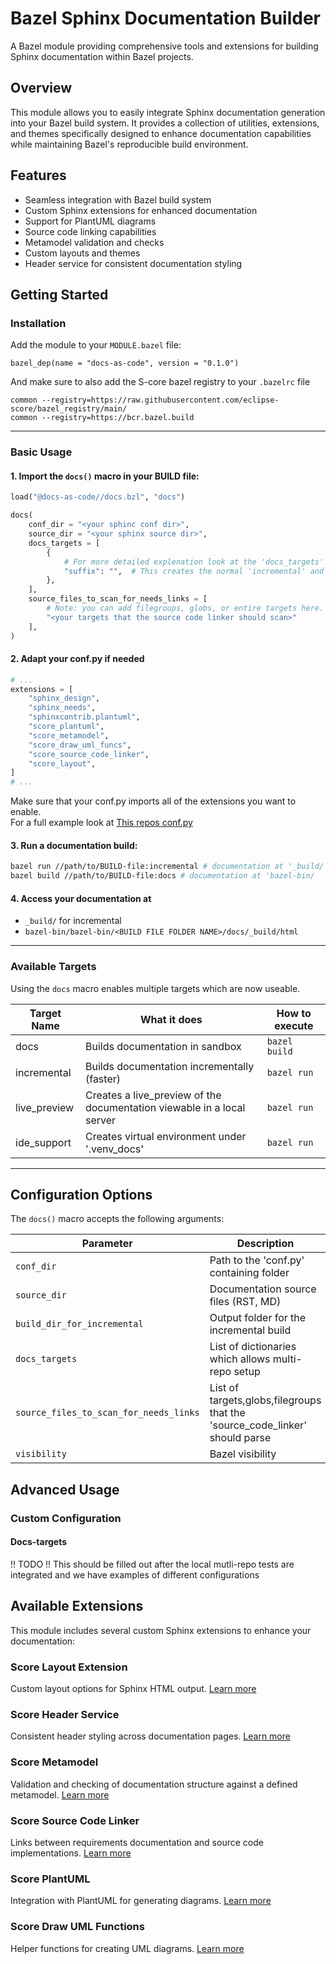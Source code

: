 # Bazel Sphinx Documentation Builder

A Bazel module providing comprehensive tools and extensions for building Sphinx documentation within Bazel projects.

## Overview

This module allows you to easily integrate Sphinx documentation generation into your Bazel build system. It provides a collection of utilities, extensions, and themes specifically designed to enhance documentation capabilities while maintaining Bazel's reproducible build environment.

## Features

- Seamless integration with Bazel build system
- Custom Sphinx extensions for enhanced documentation
- Support for PlantUML diagrams
- Source code linking capabilities
- Metamodel validation and checks
- Custom layouts and themes
- Header service for consistent documentation styling

## Getting Started

### Installation

Add the module to your `MODULE.bazel` file:

```starlark
bazel_dep(name = "docs-as-code", version = "0.1.0")
```

And make sure to also add the S-core bazel registry to your `.bazelrc` file

```starlark
common --registry=https://raw.githubusercontent.com/eclipse-score/bazel_registry/main/  
common --registry=https://bcr.bazel.build
```

______________________________________________________________________

### Basic Usage

#### 1. Import the `docs()` macro in your BUILD file:

```python
load("@docs-as-code//docs.bzl", "docs")

docs(
    conf_dir = "<your sphinc conf dir>",
    source_dir = "<your sphinx source dir>",
    docs_targets = [
        {
            # For more detailed explenation look at the 'docs_targets' section
            "suffix": "",  # This creates the normal 'incremental' and 'docs' target
        },
    ],
    source_files_to_scan_for_needs_links = [
        # Note: you can add filegroups, globs, or entire targets here.
        "<your targets that the source code linker should scan>"
    ],
)
```

#### 2. Adapt your conf.py if needed

```python
# ... 
extensions = [
    "sphinx_design",
    "sphinx_needs",
    "sphinxcontrib.plantuml",
    "score_plantuml",
    "score_metamodel",
    "score_draw_uml_funcs",
    "score_source_code_linker",
    "score_layout",
]
# ...
```

Make sure that your conf.py imports all of the extensions you want to enable.\
For a full example look at [This repos conf.py](process-docs/conf.py)

#### 3. Run a documentation build:

```bash
bazel run //path/to/BUILD-file:incremental # documentation at '_build/'
bazel build //path/to/BUILD-file:docs # documentation at 'bazel-bin/
```

#### 4. Access your documentation at

- `_build/` for incremental
- `bazel-bin/bazel-bin/<BUILD FILE FOLDER NAME>/docs/_build/html`

______________________________________________________________________

### Available Targets

Using the `docs` macro enables multiple targets which are now useable.

| Target Name | What it does | How to execute |
|---------------|-----------------------------------------------------------|-----------------|
| docs | Builds documentation in sandbox | `bazel build` |
| incremental | Builds documentation incrementally (faster) | `bazel run` |
| live_preview | Creates a live_preview of the documentation viewable in a local server | `bazel run` |
| ide_support | Creates virtual environment under '.venv_docs' | `bazel run` |

______________________________________________________________________

## Configuration Options

The `docs()` macro accepts the following arguments:

| Parameter | Description | Required | Default |
|-----------|-------------|----------|---------|
| `conf_dir` | Path to the 'conf.py' containing folder | No | 'docs' |
| `source_dir` | Documentation source files (RST, MD) | No | 'docs' |
| `build_dir_for_incremental` | Output folder for the incremental build | No | '\_build' |
| `docs_targets` | List of dictionaries which allows multi-repo setup | Yes | - |
| `source_files_to_scan_for_needs_links` | List of targets,globs,filegroups that the 'source_code_linker' should parse | No | `[]` |
| `visibility` | Bazel visibility | No | `None` |

## Advanced Usage

### Custom Configuration

#### Docs-targets

!! TODO !!
This should be filled out after the local mutli-repo tests are integrated and we have examples of different configurations

## Available Extensions

This module includes several custom Sphinx extensions to enhance your documentation:

### Score Layout Extension

Custom layout options for Sphinx HTML output.
[Learn more](src/extensions/score_layout/README.md)

### Score Header Service

Consistent header styling across documentation pages.
[Learn more](src/extensions/score_header_service/README.md)

### Score Metamodel

Validation and checking of documentation structure against a defined metamodel.
[Learn more](src/extensions/score_metamodel/README.md)

### Score Source Code Linker

Links between requirements documentation and source code implementations.
[Learn more](src/extensions/score_source_code_linker/README.md)

### Score PlantUML

Integration with PlantUML for generating diagrams.
[Learn more](src/extensions/README.md)

### Score Draw UML Functions

Helper functions for creating UML diagrams.
[Learn more](src/extensions/score_draw_uml_funcs/README.md)
